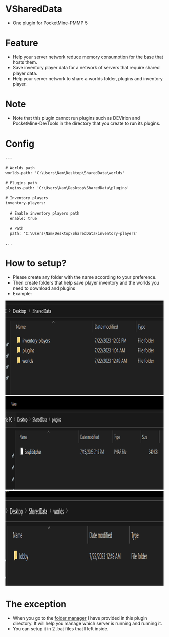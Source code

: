# VSharedData
- One plugin for PocketMine-PMMP 5

# Feature
- Help your server network reduce memory consumption for the base that hosts them.
- Save inventory player data for a network of servers that require shared player data.
- Help your server network to share a worlds folder, plugins and inventory player.

# Note
- Note that this plugin cannot run plugins such as DEVirion and PocketMine-DevTools in the directory that you create to run its plugins.

# Config
```
---

# Worlds path
worlds-path: 'C:\Users\Nam\Desktop\SharedData\worlds'

# Plugins path
plugins-path: 'C:\Users\Nam\Desktop\SharedData\plugins'

# Inventory players
inventory-players:

  # Enable inventory players path
  enable: true

  # Path
  path: 'C:\Users\Nam\Desktop\SharedData\inventory-players'

...
```

# How to setup?
- Please create any folder with the name according to your preference.
- Then create folders that help save player inventory and the worlds you need to download and plugins
- Example:
<img src="https://github.com/VennDev/VSharedData/blob/main/images/1.png" alt="VMiningSack" height="300" width="700" />
<img src="https://github.com/VennDev/VSharedData/blob/main/images/2.png" alt="VMiningSack" height="300" width="700" />
<img src="https://github.com/VennDev/VSharedData/blob/main/images/3.png" alt="VMiningSack" height="300" width="700" />

# The exception 
- When you go to the [folder manager](https://github.com/VennDev/VSharedData/tree/main/manager) I have provided in this plugin directory. It will help you manage which server is running and running it.
- You can setup it in 2 .bat files that I left inside.
